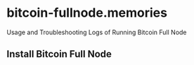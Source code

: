 # bitcoin-fullnode.memories
Usage and Troubleshooting Logs of Running Bitcoin Full Node

## Install Bitcoin Full Node
